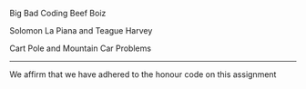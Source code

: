 Big Bad Coding Beef Boiz

Solomon La Piana and Teague Harvey

Cart Pole and Mountain Car Problems

-----------------------------------




We affirm that we have adhered to the honour code on this assignment
